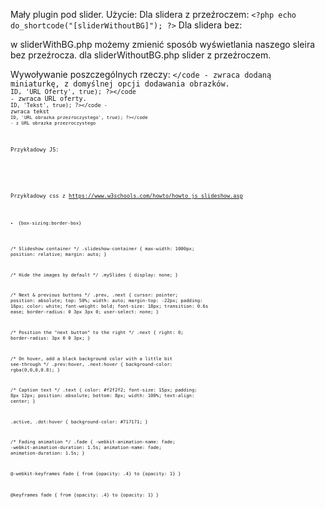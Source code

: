 Mały plugin pod slider.
Użycie:
Dla slidera z przeźroczem:
`<?php echo do_shortcode("[sliderWithoutBG]"); ?>`
Dla slidera bez: 
<code><?php echo do_shortcode("[sliderWithBG]"); ?></code>

w sliderWithBG.php możemy zmienić sposób wyświetlania naszego sleira bez przeźrocza.
dla sliderWithoutBG.php slider z przeźroczem.

Wywoływanie poszczególnych rzeczy:
<code><?php echo the_post_thumbnail_url(); ?></code - zwraca dodaną miniaturkę, z domyślnej opcji dodawania obrazków. 
<code><?php echo get_post_meta($post->ID, 'URL Oferty', true); ?></code - zwraca URL oferty.
<code><?php echo get_post_meta($post->ID, 'Tekst', true); ?></code - zwraca tekst
<code><?php echo get_post_meta($post->ID, 'URL obrazka przezroczystego', true); ?></code - z URL obrazka przezroczystego

Przykładowy JS:
<code>
<script>
    var slideIndex = 1;
    showSlides(slideIndex);

    // Next/previous controls
    function plusSlides(n) {
        showSlides(slideIndex += n);
    }

    // Thumbnail image controls
    function currentSlide(n) {
        showSlides(slideIndex = n);
    }

    function showSlides(n) {
        var i;
        var slides = document.getElementsByClassName("mySlides");
        var dots = document.getElementsByClassName("dot");
        if (n > slides.length) {slideIndex = 1}
        if (n < 1) {slideIndex = slides.length}
        for (i = 0; i < slides.length; i++) {
            slides[i].style.display = "none";
        }
        for (i = 0; i < dots.length; i++) {
            dots[i].className = dots[i].className.replace(" active", "");
        }
        slides[slideIndex-1].style.display = "block";
        dots[slideIndex-1].className += " active";
    }
</script>
</code>


Przykładowy css z https://www.w3schools.com/howto/howto_js_slideshow.asp 
<code>


* {box-sizing:border-box}

/* Slideshow container */
.slideshow-container {
	max-width: 1000px;
	position: relative;
	margin: auto;
}

/* Hide the images by default */
.mySlides {
	display: none;
}

/* Next & previous buttons */
.prev, .next {
	cursor: pointer;
	position: absolute;
	top: 50%;
	width: auto;
	margin-top: -22px;
	padding: 16px;
	color: white;
	font-weight: bold;
	font-size: 18px;
	transition: 0.6s ease;
	border-radius: 0 3px 3px 0;
	user-select: none;
}

/* Position the "next button" to the right */
.next {
	right: 0;
	border-radius: 3px 0 0 3px;
}

/* On hover, add a black background color with a little bit see-through */
.prev:hover, .next:hover {
	background-color: rgba(0,0,0,0.8);
}

/* Caption text */
.text {
	color: #f2f2f2;
	font-size: 15px;
	padding: 8px 12px;
	position: absolute;
	bottom: 8px;
	width: 100%;
	text-align: center;
}


.active, .dot:hover {
	background-color: #717171;
}

/* Fading animation */
.fade {
	-webkit-animation-name: fade;
	-webkit-animation-duration: 1.5s;
	animation-name: fade;
	animation-duration: 1.5s;
}

@-webkit-keyframes fade {
	from {opacity: .4}
	to {opacity: 1}
}

@keyframes fade {
	from {opacity: .4}
	to {opacity: 1}
}
</code>

